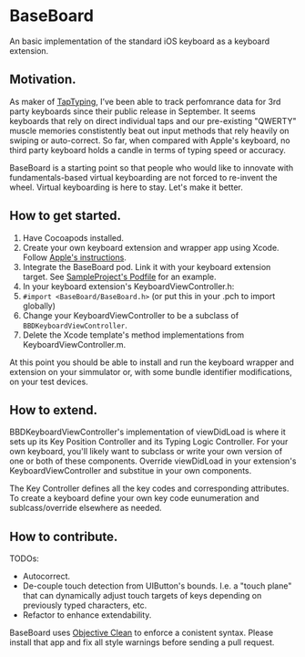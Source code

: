 # BaseBoard

An basic implementation of the standard iOS keyboard as a keyboard extension.

## Motivation.

As maker of [TapTyping](http://itunes.apple.com/us/app/taptyping/id364237969?mt=8), I’ve been able to track perfomrance data for 3rd party keyboards since their public release in September. It seems keyboards that rely on direct individual taps and our pre-existing "QWERTY" muscle memories constistently beat out input methods that rely heavily on swiping or auto-correct. So far, when compared with Apple's keyboard, no third party keyboard holds a candle in terms of typing speed or accuracy.

BaseBoard is a starting point so that people who would like to innovate with fundamentals-based virtual keyboarding are not forced to re-invent the wheel. Virtual keyboarding is here to stay. Let's make it better.

## How to get started.

1. Have Cocoapods installed.
2. Create your own keyboard extension and wrapper app using Xcode. Follow [Apple's instructions](https://developer.apple.com/library/ios/documentation/General/Conceptual/ExtensibilityPG/Keyboard.html#//apple_ref/doc/uid/TP40014214-CH16-SW7).
3. Integrate the BaseBoard pod. Link it with your keyboard extension target. See [SampleProject's Podfile](https://github.com/adamawolf/BaseBoard/blob/master/SampleProject/Podfile) for an example.
4. In your keyboard extension's KeyboardViewController.h:
  1. ```#import <BaseBoard/BaseBoard.h>``` (or put this in your .pch to import globally)
  2. Change your KeyboardViewController to be a subclass of ```BBDKeyboardViewController```.
  3. Delete the Xcode template's method implementations from KeyboardViewController.m.

At this point you should be able to install and run the keyboard wrapper and extension on your simmulator or, with some bundle identifier modifications, on your test devices.

## How to extend.

BBDKeyboardViewController's implementation of viewDidLoad is where it sets up its Key Position Controller and its Typing Logic Controller. For your own keyboard, you'll likely want to subclass or write your own version of one or both of these components. Override viewDidLoad in your extension's KeyboardViewController and substitue in your own components.

The Key Controller defines all the key codes and corresponding attributes. To create a keyboard define your own key code eunumeration and sublcass/override elsewhere as needed.

## How to contribute. 

TODOs:

* Autocorrect.
* De-couple touch detection from UIButton's bounds. I.e. a "touch plane" that can dynamically adjust touch targets of keys depending on previously typed characters, etc.
* Refactor to enhance extendability.

BaseBoard uses [Objective Clean](http://objclean.com/) to enforce a conistent syntax. Please install that app and fix all style warnings before sending a pull request.
